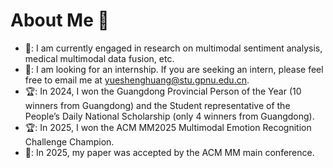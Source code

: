 # About Me 🌟
- 🧐: I am currently engaged in research on multimodal sentiment analysis, medical multimodal data fusion, etc.
- 💼: I am looking for an internship. If you are seeking an intern, please feel free to email me at yueshenghuang@stu.gpnu.edu.cn.
- 🏆: In 2024, I won the Guangdong Provincial Person of the Year (10 winners from Guangdong) and the Student representative of the People’s Daily National Scholarship (only 4 winners from Guangdong).
- 🏆: In 2025, I won the ACM MM2025 Multimodal Emotion Recognition Challenge Champion.
- 📄: In 2025, my paper was accepted by the ACM MM main conference.
